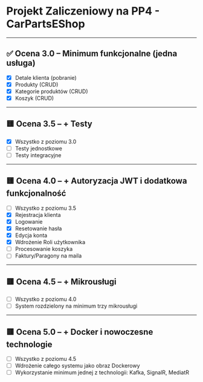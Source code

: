 # Projekt Zaliczeniowy na PP4 - CarPartsEShop

---

## ✅ Ocena 3.0 – **Minimum funkcjonalne (jedna usługa)**

- [x] Detale klienta (pobranie)
- [x] Produkty (CRUD)
- [x] Kategorie produktów (CRUD)
- [x] Koszyk (CRUD)

---

## 🟨 Ocena 3.5 – **+ Testy**

- [X] Wszystko z poziomu 3.0
- [ ] Testy jednostkowe
- [ ] Testy integracyjne

---

## 🟨 Ocena 4.0 – **+ Autoryzacja JWT i dodatkowa funkcjonalność**

- [ ] Wszystko z poziomu 3.5
- [x] Rejestracja klienta
- [x] Logowanie
- [x] Resetowanie hasła
- [x] Edycja konta
- [x] Wdrożenie Roli użytkownika
- [ ] Procesowanie koszyka
- [ ] Faktury/Paragony na maila

---

## 🟥 Ocena 4.5 – **+ Mikrousługi**

- [ ] Wszystko z poziomu 4.0
- [ ] System rozdzielony na minimum trzy mikrousługi

---

## 🟥 Ocena 5.0 – **+ Docker i nowoczesne technologie**

- [ ] Wszystko z poziomu 4.5
- [ ] Wdrożenie całego systemu jako obraz Dockerowy
- [ ] Wykorzystanie minimum jednej z technologii: Kafka, SignalR, MediatR
